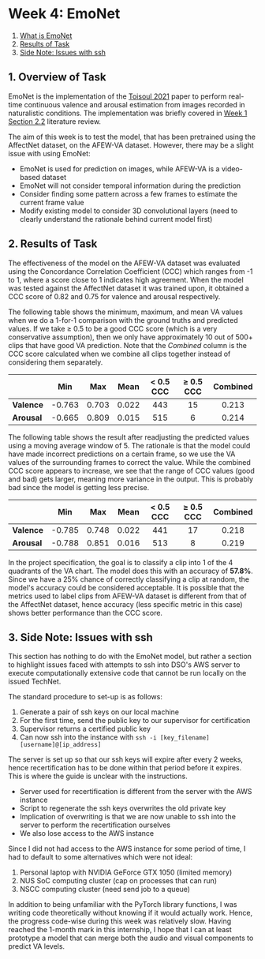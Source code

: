 # Week 4: EmoNet
1. [What is EmoNet](#1-what-is-emonet)
2. [Results of Task](#2-results-of-task)
3. [Side Note: Issues with ssh](#3-side-note-issues-with-ssh)

## 1. Overview of Task

EmoNet is the implementation of the [Toisoul 2021](https://www.nature.com/articles/s42256-020-00280-0) paper to perform real-time continuous valence and arousal estimation from images recorded in naturalistic conditions. The implementation was briefly covered in [Week 1 Section 2.2](https://github.com/DJ-Tan/DSO_Internship_JanApr24/tree/main/Week%201%20(Literature%20Review)#22-estimation-of-continuous-valence-and-arousal-levels-from-faces-in-naturalistic-conditions-2021) literature review. 

The aim of this week is to test the model, that has been pretrained using the AffectNet dataset, on the AFEW-VA dataset. However, there may be a slight issue with using EmoNet:
- EmoNet is used for prediction on images, while AFEW-VA is a video-based dataset
- EmoNet will not consider temporal information during the prediction
- Consider finding some pattern across a few frames to estimate the current frame value
- Modify existing model to consider 3D convolutional layers (need to clearly understand the rationale behind current model first)

## 2. Results of Task
The effectiveness of the model on the AFEW-VA dataset was evaluated using the Concordance Correlation Coefficient (CCC) which ranges from -1 to 1, where a score close to 1 indicates high agreement. When the model was tested against the AffectNet dataset it was trained upon, it obtained a CCC score of 0.82 and 0.75 for valence and arousal respectively.

The following table shows the minimum, maximum, and mean VA values when we do a 1-for-1 comparison with the ground truths and predicted values. If we take $\geq$ 0.5 to be a good CCC score (which is a very conservative assumption), then we only have approximately 10 out of 500+ clips that have good VA prediction. Note that the *Combined* column is the CCC score calculated when we combine all clips together instead of considering them separately.

|             | Min    | Max   | Mean  | $\lt$ 0.5 CCC | $\geq$ 0.5 CCC | Combined |
| :---------- | :----: | :---: | :---: | :-----------: | :------------: | :------: |
| **Valence** | -0.763 | 0.703 | 0.022 | 443           | 15             | 0.213    |
| **Arousal** | -0.665 | 0.809 | 0.015 | 515           | 6              | 0.214    |

The following table shows the result after readjusting the predicted values using a moving average window of 5. The rationale is that the model could have made incorrect predictions on a certain frame, so we use the VA values of the surrounding frames to correct the value. While the combined CCC score appears to increase, we see that the range of CCC values (good and bad) gets larger, meaning more variance in the output. This is probably bad since the model is getting less precise.

|             | Min    | Max   | Mean  | $\lt$ 0.5 CCC | $\geq$ 0.5 CCC | Combined |
| :---------- | :----: | :---: | :---: | :-----------: | :------------: | :------: |
| **Valence** | -0.785 | 0.748 | 0.022 | 441           | 17             | 0.218    |
| **Arousal** | -0.788 | 0.851 | 0.016 | 513           | 8              | 0.219    |

In the project specification, the goal is to classify a clip into 1 of the 4 quadrants of the VA chart. The model does this with an accuracy of **57.8%**. Since we have a 25% chance of correctly classifying a clip at random, the model's accuracy could be considered acceptable. It is possible that the metrics used to label clips from AFEW-VA dataset is different from that of the AffectNet dataset, hence accuracy (less specific metric in this case) shows better performance than the CCC score.

## 3. Side Note: Issues with ssh
This section has nothing to do with the EmoNet model, but rather a section to highlight issues faced with attempts to ssh into DSO's AWS server to execute computationally extensive code that cannot be run locally on the issued TechNet.

The standard procedure to set-up is as follows:
1) Generate a pair of ssh keys on our local machine
2) For the first time, send the public key to our supervisor for certification
3) Supervisor returns a certified public key
4) Can now ssh into the instance with `ssh -i [key_filename] [username]@[ip_address]`

The server is set up so that our ssh keys will expire after every 2 weeks, hence recertification has to be done within that period before it expires. This is where the guide is unclear with the instructions.
- Server used for recertification is different from the server with the AWS instance
- Script to regenerate the ssh keys overwrites the old private key
- Implication of overwriting is that we are now unable to ssh into the server to perform the recertification ourselves
- We also lose access to the AWS instance

Since I did not had access to the AWS instance for some period of time, I had to default to some alternatives which were not ideal:
1) Personal laptop with NVIDIA GeForce GTX 1050 (limited memory)
2) NUS SoC computing cluster (cap on processes that can run)
3) NSCC computing cluster (need send job to a queue)

In addition to being unfamiliar with the PyTorch library functions, I was writing code theoretically without knowing if it would actually work. Hence, the progress code-wise during this week was relatively slow. Having reached the 1-month mark in this internship, I hope that I can at least prototype a model that can merge both the audio and visual components to predict VA levels.

